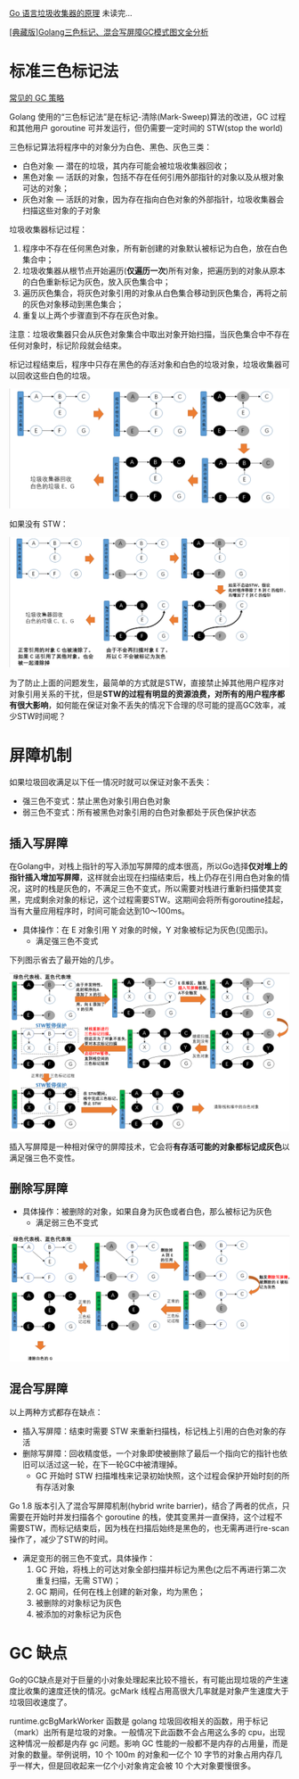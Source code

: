 [Go 语言垃圾收集器的原理](<https://mp.weixin.qq.com/s?__biz=MzU5NTAzNjc3Mg==&mid=2247484261&idx=1&sn=b17ce0394a6da20aff6801c64cf5835d&chksm=fe795c6ec90ed578c6e820f30848fcc2713320f645431aa50b6b77bc2f0e4386546f4553acf3&scene=126&sessionid=1587216036&key=1cbf4f3ad1e1f448ff70999c66995296c8ccc96391fdb9aa56ce37be1eb3623f75c2482ad8bb5e2a2143601b278554ada2eb16ae1e9963a74752d9daab459fe2b8e3986b2e6052c8d07526def1dd0cae&ascene=1&uin=MjcyNTczMDYwNw%3D%3D&devicetype=Windows+10&version=62080079&lang=zh_CN&exportkey=Axt0Ngibtx%2FXvqNMT%2FoZVYQ%3D&pass_ticket=mxvEXT%2Fn8FSArAKzNDqXsxC%2FVkPt4mkJExF3gietPLa3yXsHRy4mJAGNbYcE29ql>)    未读完...

[[典藏版]Golang三色标记、混合写屏障GC模式图文全分析](<https://mp.weixin.qq.com/s?subscene=23&__biz=MzA5MjA2NTY5MA==&mid=2453248659&idx=1&sn=2d39fe04a11c84ddb71ff6814d79ddd1&chksm=87bfe066b0c86970f3be6663b4a5911d741f0a31384367e7cbbb41b804e0d6c524cc64f20031&scene=7&key=8c93de3f00d4c98db8129ff55aa4e29d5e29f4df62e966906eb8c12b6df479da572b78e77f963e56181a83c0366d49351255f7afef5f285377ee2abdb4101911dfb7f92df14fbe9c71b9d1436775aafd&ascene=0&uin=MjcyNTczMDYwNw%3D%3D&devicetype=Windows+10&version=62080079&lang=zh_CN&exportkey=Az5xB8qJwA6whmTj331P2M0%3D&pass_ticket=jqMy8H3w2X%2F0iWFQYh18BLKoCG569E97mWHMU49X%2FtosSBZB0W9Kl0N1hrbTjVmr>)

# 标准三色标记法

[常见的 GC 策略](../Base/GC.md)

Golang 使用的“三色标记法”是在标记-清除(Mark-Sweep)算法的改进，GC 过程和其他用户 goroutine 可并发运行，但仍需要一定时间的 STW(stop the world)

三色标记算法将程序中的对象分为白色、黑色、灰色三类：

- 白色对象 — 潜在的垃圾，其内存可能会被垃圾收集器回收；
- 黑色对象 — 活跃的对象，包括不存在任何引用外部指针的对象以及从根对象可达的对象；
- 灰色对象 — 活跃的对象，因为存在指向白色对象的外部指针，垃圾收集器会扫描这些对象的子对象

垃圾收集器标记过程：

1. 程序中不存在任何黑色对象，所有新创建的对象默认被标记为白色，放在白色集合中；
2. 垃圾收集器从根节点开始遍历(**仅遍历一次**)所有对象，把遍历到的对象从原本的白色重新标记为灰色，放入灰色集合中；
3. 遍历灰色集合，将灰色对象引用的对象从白色集合移动到灰色集合，再将之前的灰色对象移动到黑色集合；
4. 重复以上两个步骤直到不存在灰色对象。

注意：垃圾收集器只会从灰色对象集合中取出对象开始扫描，当灰色集合中不存在任何对象时，标记阶段就会结束。

标记过程结束后，程序中只存在黑色的存活对象和白色的垃圾对象，垃圾收集器可以回收这些白色的垃圾。

![](../images/three-color-marker.png)

如果没有 STW：

![](../images/three-color-marker-withoutSTW.png)

为了防止上面的问题发生，最简单的方式就是STW，直接禁止掉其他用户程序对对象引用关系的干扰，但是**STW的过程有明显的资源浪费，对所有的用户程序都有很大影响**，如何能在保证对象不丢失的情况下合理的尽可能的提高GC效率，减少STW时间呢？

# 屏障机制

如果垃圾回收满足以下任一情况时就可以保证对象不丢失：

- 强三色不变式：禁止黑色对象引用白色对象
- 弱三色不变式：所有被黑色对象引用的白色对象都处于灰色保护状态

## 插入写屏障

在Golang中，对栈上指针的写入添加写屏障的成本很高，所以Go选择**仅对堆上的指针插入增加写屏障**，这样就会出现在扫描结束后，栈上仍存在引用白色对象的情况，这时的栈是灰色的，不满足三色不变式，所以需要对栈进行重新扫描使其变黑，完成剩余对象的标记，这个过程需要STW。这期间会将所有goroutine挂起，当有大量应用程序时，时间可能会达到10～100ms。

- 具体操作：在 E 对象引用 Y 对象的时候，Y 对象被标记为灰色(见图示)。
  - 满足强三色不变式

下列图示省去了最开始的几步。

![](../images/three-color-marker-InsertWriteBarrier.png.png)

插入写屏障是一种相对保守的屏障技术，它会将**有存活可能的对象都标记成灰色**以满足强三色不变性。

## 删除写屏障

- 具体操作：被删除的对象，如果自身为灰色或者白色，那么被标记为灰色
  - 满足弱三色不变式

![](../images/three-color-marker-DeleteWriteBarrier.png)

## 混合写屏障

以上两种方式都存在缺点：

- 插入写屏障：结束时需要 STW 来重新扫描栈，标记栈上引用的白色对象的存活
- 删除写屏障：回收精度低，一个对象即使被删除了最后一个指向它的指针也依旧可以活过这一轮，在下一轮GC中被清理掉。
  - GC 开始时 STW 扫描堆栈来记录初始快照，这个过程会保护开始时刻的所有存活对象

Go 1.8 版本引入了混合写屏障机制(hybrid write barrier)，结合了两者的优点，只需要在开始时并发扫描各个 goroutine 的栈，使其变黑并一直保持，这个过程不需要STW，而标记结束后，因为栈在扫描后始终是黑色的，也无需再进行re-scan操作了，减少了STW的时间。

- 满足变形的弱三色不变式，具体操作：
  1. GC 开始，将栈上的可达对象全部扫描并标记为黑色(之后不再进行第二次重复扫描，无需 STW)；
  2. GC 期间，任何在栈上创建的新对象，均为黑色；
  3. 被删除的对象标记为灰色
  4. 被添加的对象标记为灰色

# GC 缺点

Go的GC缺点是对于巨量的小对象处理起来比较不擅长，有可能出现垃圾的产生速度比收集的速度还快的情况。gcMark 线程占用高很大几率就是对象产生速度大于垃圾回收速度了。

runtime.gcBgMarkWorker 函数是 golang 垃圾回收相关的函数，用于标记（mark）出所有是垃圾的对象。一般情况下此函数不会占用这么多的 cpu，出现这种情况一般都是内存 gc 问题。影响 GC 性能的一般都不是内存的占用量，而是对象的数量。举例说明，10 个 100m 的对象和一亿个 10 字节的对象占用内存几乎一样大，但是回收起来一亿个小对象肯定会被 10 个大对象要慢很多。
